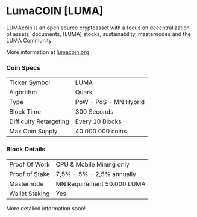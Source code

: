 LumaCOIN [LUMA]
=====================================

LUMAcoin is an open source cryptoasset with a focus on decentralization of assets, documents, (LUMA) stocks, sustainability, masternodes and the LUMA Community.

More information at [lumacoin.org](http://www.lumacoin.org)

### Coin Specs
<table>
<tr><td>Ticker Symbol</td><td>LUMA</td></tr>
<tr><td>Algorithm</td><td>Quark</td></tr>
<tr><td>Type</td><td>PoW - PoS - MN Hybrid</td></tr>
<tr><td>Block Time</td><td>300 Seconds</td></tr>
<tr><td>Difficulty Retargeting</td><td>Every 10 Blocks</td></tr>
<tr><td>Max Coin Supply</td><td>40.000.000 coins</td></tr>
</table>

### Block Details
<table>
<tr><td>Proof Of Work</td><td>CPU & Mobile Mining only</td></tr>
<tr><td>Proof of Stake</td><td>7,5% - 5% - 2,5% annually</td></tr>
<tr><td>Masternode</td><td>MN Requirement 50.000 LUMA</td></tr>
<tr><td>Wallet Staking</td><td>Yes</td></tr>
</table>

More detailed information soon!
